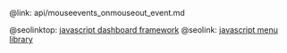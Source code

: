 @link: api/mouseevents_onmouseout_event.md

@seolinktop: [javascript dashboard framework](https://webix.com)
@seolink: [javascript menu library](https://webix.com/widget/menu/)